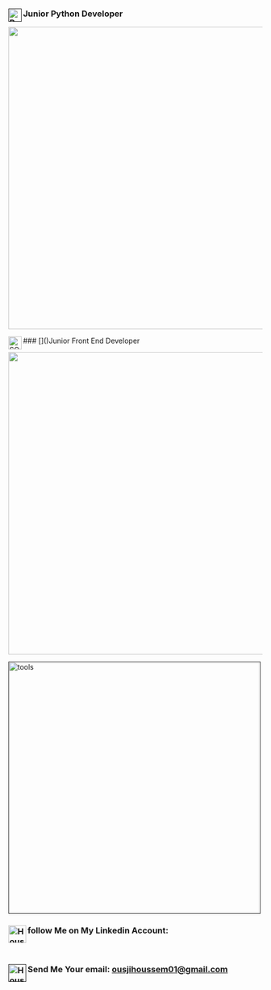 ### [<img align="left" alt="Python" width="26px" src="https://github.com/abranhe/programming-languages-logos/blob/master/src/python/python_128x128.png" />]()Junior Python Developer 
<p align="center">
  <img width="600" src="https://user-images.githubusercontent.com/86334640/125223146-8f93d200-e2cb-11eb-8676-5a6fb851f12f.png" />
</p>
### [<img align="left" alt="SQL" width="26px" src="https://image.flaticon.com/icons/png/128/841/841364.png" />]()Junior Front End Developer
<p align="center">
  <img width="600" src="https://user-images.githubusercontent.com/86334640/125225857-3f6b3e80-e2d0-11eb-868b-837447324d1f.png" />
</p>

[<img  alt="tools" width="500px" src="https://user-images.githubusercontent.com/86334640/125228115-7e9b8e80-e2d4-11eb-9a1d-dfe0c0c08b15.png" />]()
<!--
- 🔭 I’m currently a computer science student and Freelancer
- 🌱 I’m currently learning python and frontend Developement
- 👯 I’m looking to contribute more and more
- ⚡ Fun fact: My friends tell me that i'm the lonely one but actually im not alone with my laptop
-->
### follow Me on My Linkedin Account: [<img align="left" alt="Houssem Ousji | LinkedIn" width="35px" src="https://image.flaticon.com/icons/png/512/174/174857.png" />](https://www.linkedin.com/in/ousji-houssem-601532206/)
<br />

### Send Me Your email: [<img align="left" alt="Houssem Ousji | Gmail" width="35px" src="https://image.flaticon.com/icons/png/512/888/888853.png" />]()ousjihoussem01@gmail.com



<br />

